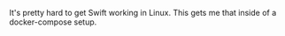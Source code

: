 It's pretty hard to get Swift working in Linux. This gets me that inside of a docker-compose setup.
